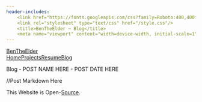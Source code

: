 ```yaml
---
header-includes:
    <link href="https://fonts.googleapis.com/css?family=Roboto:400,400italic,700italic,700" rel="stylesheet" type="text/css">
    <link rel="stylesheet" type="text/css" href="/style.css"/>
    <title>BenTheElder ~ Blog</title>
    <meta name="viewport" content="width=device-width, initial-scale=1">
---
```


<!DOCTYPE html>
<html lang="en">
<body>


<div class="header"><a href="/">BenTheElder</a></div>


<div class="nav-box card"><a href="/">Home</a><a href="/projects.html">Projects</a><a href="/resume.html">Resume</a><a href="/blog.html" class="current">Blog</a></div>



<div class="card blog-content">
<p class="blog-title">Blog - POST NAME HERE - POST DATE HERE</p>


//Post Markdown Here







<div style="clear: both;"></div>
</div>
</div>
<div class="card footer">
<p>This Website is Open-<a href="https://github.com/BenTheElder/site">Source</a>.</p>
</div>
</body>
</html>

